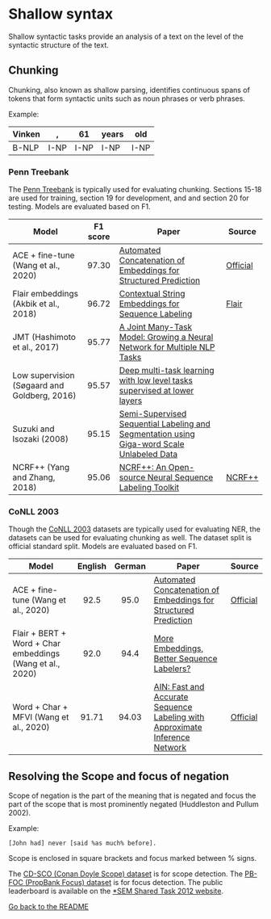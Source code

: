 # Shallow syntax

Shallow syntactic tasks provide an analysis of a text on the level of the syntactic structure 
of the text.

## Chunking

Chunking, also known as shallow parsing, identifies continuous spans of tokens that form syntactic units such as noun phrases or verb phrases.

Example:

| Vinken | , | 61 | years | old |
| --- | ---| --- | --- | --- |
| B-NLP| I-NP | I-NP | I-NP | I-NP |

### Penn Treebank

The [Penn Treebank](https://catalog.ldc.upenn.edu/LDC99T42) is typically used for evaluating chunking.
Sections 15-18 are used for training, section 19 for development, and and section 20
for testing. Models are evaluated based on F1.

| Model           | F1 score  |  Paper | Source |
| ------------- | :-----:| --- | --- |
| ACE + fine-tune (Wang et al., 2020) | 97.30 | [Automated Concatenation of Embeddings for Structured Prediction](https://arxiv.org/pdf/2010.05006.pdf) | [Official](https://github.com/Alibaba-NLP/ACE)|
| Flair embeddings (Akbik et al., 2018) | 96.72 | [Contextual String Embeddings for Sequence Labeling](http://aclweb.org/anthology/C18-1139) | [Flair](https://github.com/flairNLP/flair) |
| JMT (Hashimoto et al., 2017) | 95.77 | [A Joint Many-Task Model: Growing a Neural Network for Multiple NLP Tasks](https://www.aclweb.org/anthology/D17-1206) |
| Low supervision (Søgaard and Goldberg, 2016) | 95.57 | [Deep multi-task learning with low level tasks supervised at lower layers](http://anthology.aclweb.org/P16-2038) |
| Suzuki and Isozaki (2008) | 95.15 | [Semi-Supervised Sequential Labeling and Segmentation using Giga-word Scale Unlabeled Data](https://aclanthology.info/pdf/P/P08/P08-1076.pdf) | 
| NCRF++ (Yang and Zhang, 2018)| 95.06 | [NCRF++: An Open-source Neural Sequence Labeling Toolkit](http://www.aclweb.org/anthology/P18-4013) | [NCRF++](https://github.com/jiesutd/NCRFpp) |

### CoNLL 2003

Though the [CoNLL 2003](https://www.clips.uantwerpen.be/conll2003/ner/) datasets are typically used for evaluating NER, the datasets can be used for evaluating chunking as well. The dataset split is official standard split. Models are evaluated based on F1.

| Model           | English | German  |  Paper | Source |
| ------------- | :-----:| :-----: | --- | --- |
| ACE + fine-tune (Wang et al., 2020) | 92.5 | 95.0 | [Automated Concatenation of Embeddings for Structured Prediction](https://arxiv.org/pdf/2010.05006.pdf) | [Official](https://github.com/Alibaba-NLP/ACE)|
| Flair + BERT + Word + Char embeddings (Wang et al., 2020) | 92.0 | 94.4| [More Embeddings, Better Sequence Labelers?](https://arxiv.org/abs/2009.08330) | 
| Word + Char + MFVI (Wang et al., 2020) | 91.71 | 94.03| [AIN: Fast and Accurate Sequence Labeling with Approximate Inference Network](https://arxiv.org/abs/2009.08229) |[Official](https://github.com/Alibaba-NLP/AIN)|

## Resolving the Scope and focus of negation

Scope of negation is the part of the meaning that is negated and focus the part of the scope that is most prominently negated (Huddleston and Pullum 2002).

Example:

`[John had] never [said %as much% before].`

Scope is enclosed in square brackets and focus marked between % signs.

The [CD-SCO (Conan Doyle Scope) dataset](https://www.clips.uantwerpen.be/sem2012-st-neg/data.html) is for scope detection.
 The [PB-FOC (PropBank Focus) dataset](https://www.clips.uantwerpen.be/sem2012-st-neg/data.html) is for focus detection.
The public leaderboard is available on the [*SEM Shared Task 2012 website](https://www.clips.uantwerpen.be/sem2012-st-neg/results.html).

[Go back to the README](../README.md)
